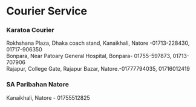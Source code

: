 # Courier Service 

### Karatoa Courier
Rokhshana   Plaza, Dhaka coach stand, Kanaikhali, Natore -01713-228430,   01717-906350   
Bonpara, Near   Patoary General Hospital, Bonpara- 01755-597873,   01713-707906  
Rajapur, College   Gate, Rajapur Bazar, Natore.-01777794035,   01716012419  


### SA Paribahan Natore
Kanaikhali, Natore - 01755512825
